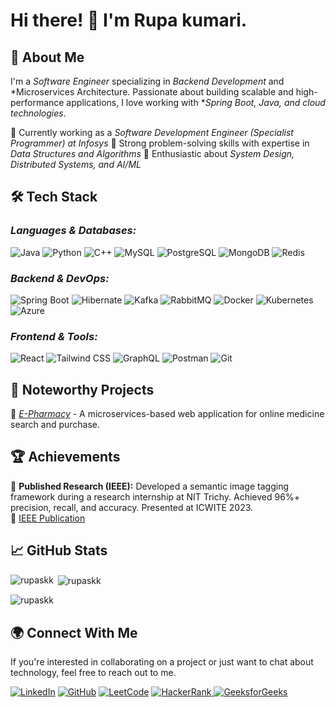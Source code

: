 # Hi there! 👋 I'm Rupa kumari.

## 🚀 About Me
I'm a *Software Engineer* specializing in *Backend Development* and *Microservices Architecture. Passionate about building scalable and high-performance applications, I love working with **Spring Boot, Java, and cloud technologies*.

🔹 Currently working as a *Software Development Engineer (Specialist Programmer) at Infosys*
🔹 Strong problem-solving skills with expertise in *Data Structures and Algorithms*
🔹 Enthusiastic about *System Design, Distributed Systems, and AI/ML*

## 🛠 Tech Stack

### *Languages & Databases:*  
![Java](https://img.shields.io/badge/Java-ED8B00?style=for-the-badge&logo=java&logoColor=white)
![Python](https://img.shields.io/badge/Python-3776AB?style=for-the-badge&logo=python&logoColor=white)
![C++](https://img.shields.io/badge/C++-00599C?style=for-the-badge&logo=cplusplus&logoColor=white)
![MySQL](https://img.shields.io/badge/MySQL-4479A1?style=for-the-badge&logo=mysql&logoColor=white)
![PostgreSQL](https://img.shields.io/badge/PostgreSQL-316192?style=for-the-badge&logo=postgresql&logoColor=white)
![MongoDB](https://img.shields.io/badge/MongoDB-47A248?style=for-the-badge&logo=mongodb&logoColor=white)
![Redis](https://img.shields.io/badge/Redis-DC382D?style=for-the-badge&logo=redis&logoColor=white)

### *Backend & DevOps:*  
![Spring Boot](https://img.shields.io/badge/Spring%20Boot-6DB33F?style=for-the-badge&logo=springboot&logoColor=white)
![Hibernate](https://img.shields.io/badge/Hibernate-59666C?style=for-the-badge&logo=hibernate&logoColor=white)
![Kafka](https://img.shields.io/badge/Apache%20Kafka-231F20?style=for-the-badge&logo=apachekafka&logoColor=white)
![RabbitMQ](https://img.shields.io/badge/RabbitMQ-FF6600?style=for-the-badge&logo=rabbitmq&logoColor=white)
![Docker](https://img.shields.io/badge/Docker-2496ED?style=for-the-badge&logo=docker&logoColor=white)
![Kubernetes](https://img.shields.io/badge/Kubernetes-326CE5?style=for-the-badge&logo=kubernetes&logoColor=white)
![Azure](https://img.shields.io/badge/Microsoft%20Azure-0078D4?style=for-the-badge&logo=microsoftazure&logoColor=white)

### *Frontend & Tools:*  
![React](https://img.shields.io/badge/React-61DAFB?style=for-the-badge&logo=react&logoColor=white)
![Tailwind CSS](https://img.shields.io/badge/Tailwind%20CSS-38B2AC?style=for-the-badge&logo=tailwindcss&logoColor=white)
![GraphQL](https://img.shields.io/badge/GraphQL-E10098?style=for-the-badge&logo=graphql&logoColor=white)
![Postman](https://img.shields.io/badge/Postman-FF6C37?style=for-the-badge&logo=postman&logoColor=white)
![Git](https://img.shields.io/badge/Git-F05032?style=for-the-badge&logo=git&logoColor=white)

## 📌 Noteworthy Projects
🔹 *[E-Pharmacy](https://github.com/rupaskk/E-Pharmacy/tree/main/Scalable-E-Pharmacy-Platform-with-Microservices-Integration)* - A microservices-based web application for online medicine search and purchase.

## 🏆 Achievements
🎯 **Published Research (IEEE):** Developed a semantic image tagging framework during a research internship at NIT Trichy. Achieved 96%+ precision, recall, and accuracy. Presented at ICWITE 2023.  
🔗 [IEEE Publication](https://ieeexplore.ieee.org/abstract/document/10503415) 

## 📈 GitHub Stats
<p align="left">
  <img align="left" src="https://github-readme-stats.vercel.app/api/top-langs?username=rupaskk&show_icons=true&locale=en&layout=compact" alt="rupaskk" />
</p>

<p>&nbsp;<img align="center" src="https://github-readme-stats.vercel.app/api?username=rupaskk&show_icons=true&locale=en" alt="rupaskk" /></p>

<p><img align="center" src="https://github-readme-streak-stats.herokuapp.com/?user=rupaskk&" alt="rupaskk" /></p>

## 🌍 Connect With Me
<p>If you're interested in collaborating on a project or just want to chat about technology, feel free to reach out to me.</p>
<p align="left">
<a href="https://www.linkedin.com/in/rupa2001/" target="_blank"><img src="https://img.shields.io/badge/LinkedIn-0077B5?style=for-the-badge&logo=linkedin&logoColor=white" alt="LinkedIn"/></a>
<a href="https://github.com/rupaskk" target="_blank"><img src="https://img.shields.io/badge/GitHub-181717?style=for-the-badge&logo=github&logoColor=white" alt="GitHub"/></a>
<a href="https://leetcode.com/u/swetaa/" target="_blank"><img src="https://img.shields.io/badge/LeetCode-FFA116?style=for-the-badge&logo=leetcode&logoColor=black" alt="LeetCode"/></a>
<a href="https://www.hackerrank.com/profile/b20ec040" target="_blank">
  <img src="https://img.shields.io/badge/HackerRank-2EC866?style=for-the-badge&logo=HackerRank&logoColor=white" alt="HackerRank"/>
</a>
<a href="https://www.geeksforgeeks.org/user/rupaskknitm/" target="_blank"><img src="https://img.shields.io/badge/GeeksforGeeks-2F8D46?style=for-the-badge&logo=geeksforgeeks&logoColor=white" alt="GeeksforGeeks"/></a>
</p>

